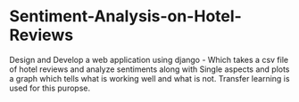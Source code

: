 # Sentiment-Analysis-on-Hotel-Reviews
Design and Develop a web application using django - Which takes a csv file of hotel reviews and analyze sentiments along with Single aspects and plots a graph which tells what is working well and what is not. 
Transfer learning is used for this puropse. 

